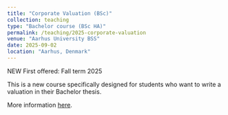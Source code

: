```yaml
---
title: "Corporate Valuation (BSc)"
collection: teaching
type: "Bachelor course (BSc HA)"
permalink: /teaching/2025-corporate-valuation
venue: "Aarhus University BSS"
date: 2025-09-02
location: "Aarhus, Denmark"
---
```


NEW First offered: Fall term 2025

This is a new course specifically designed for students who want to write a valuation in their Bachelor thesis.

More information <a href="https://kursuskatalog.au.dk/en/course/133558/Corporate-Valuation">here</a>.
